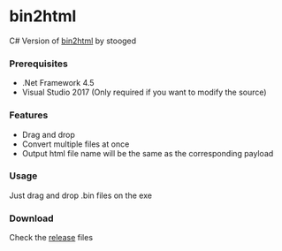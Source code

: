 # bin2html

C# Version of [bin2html](https://github.com/stooged/bin2html) by stooged


### Prerequisites

* .Net Framework 4.5
* Visual Studio 2017 (Only required if you want to modify the source)

### Features

* Drag and drop
* Convert multiple files at once
* Output html file name will be the same as the corresponding payload


### Usage

Just drag and drop .bin files on the exe

### Download

Check the [release](https://github.com/iCyb3r/bin2html/releases) files
